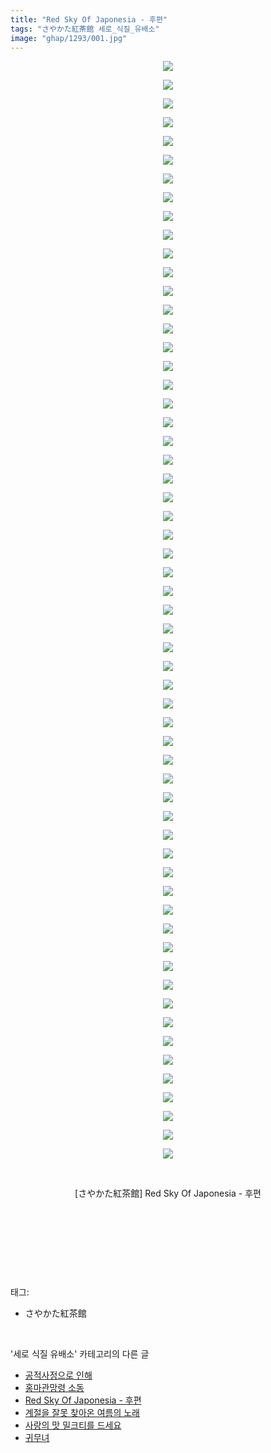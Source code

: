 ```yaml
---
title: "Red Sky Of Japonesia - 후편"
tags: "さやかた紅茶館 세로_식질_유배소"
image: "ghap/1293/001.jpg"
---
```

<div class="article">
<p style="text-align: center; clear: none; float: none;"><img src="{{ site.nasurl }}/ghap/1293/001.jpg"/></p>
<p style="text-align: center; clear: none; float: none;"><img src="{{ site.nasurl }}/ghap/1293/002.jpg"/></p>
<p style="text-align: center; clear: none; float: none;"><img src="{{ site.nasurl }}/ghap/1293/003.jpg"/></p>
<p style="text-align: center; clear: none; float: none;"><img src="{{ site.nasurl }}/ghap/1293/004.jpg"/></p>
<p style="text-align: center; clear: none; float: none;"><img src="{{ site.nasurl }}/ghap/1293/005.jpg"/></p>
<p style="text-align: center; clear: none; float: none;"><img src="{{ site.nasurl }}/ghap/1293/006.jpg"/></p>
<p style="text-align: center; clear: none; float: none;"><img src="{{ site.nasurl }}/ghap/1293/007.jpg"/></p>
<p style="text-align: center; clear: none; float: none;"><img src="{{ site.nasurl }}/ghap/1293/008.jpg"/></p>
<p style="text-align: center; clear: none; float: none;"><img src="{{ site.nasurl }}/ghap/1293/009.jpg"/></p>
<p style="text-align: center; clear: none; float: none;"><img src="{{ site.nasurl }}/ghap/1293/010.jpg"/></p>
<p style="text-align: center; clear: none; float: none;"><img src="{{ site.nasurl }}/ghap/1293/011.jpg"/></p>
<p style="text-align: center; clear: none; float: none;"><img src="{{ site.nasurl }}/ghap/1293/012.jpg"/></p>
<p style="text-align: center; clear: none; float: none;"><img src="{{ site.nasurl }}/ghap/1293/013.jpg"/></p>
<p style="text-align: center; clear: none; float: none;"><img src="{{ site.nasurl }}/ghap/1293/014.jpg"/></p>
<p style="text-align: center; clear: none; float: none;"><img src="{{ site.nasurl }}/ghap/1293/015.jpg"/></p>
<p style="text-align: center; clear: none; float: none;"><img src="{{ site.nasurl }}/ghap/1293/016.jpg"/></p>
<p style="text-align: center; clear: none; float: none;"><img src="{{ site.nasurl }}/ghap/1293/017.jpg"/></p>
<p style="text-align: center; clear: none; float: none;"><img src="{{ site.nasurl }}/ghap/1293/018.jpg"/></p>
<p style="text-align: center; clear: none; float: none;"><img src="{{ site.nasurl }}/ghap/1293/019.jpg"/></p>
<p style="text-align: center; clear: none; float: none;"><img src="{{ site.nasurl }}/ghap/1293/020.jpg"/></p>
<p style="text-align: center; clear: none; float: none;"><img src="{{ site.nasurl }}/ghap/1293/021.jpg"/></p>
<p style="text-align: center; clear: none; float: none;"><img src="{{ site.nasurl }}/ghap/1293/022.jpg"/></p>
<p style="text-align: center; clear: none; float: none;"><img src="{{ site.nasurl }}/ghap/1293/023.jpg"/></p>
<p style="text-align: center; clear: none; float: none;"><img src="{{ site.nasurl }}/ghap/1293/024.jpg"/></p>
<p style="text-align: center; clear: none; float: none;"><img src="{{ site.nasurl }}/ghap/1293/025.jpg"/></p>
<p style="text-align: center; clear: none; float: none;"><img src="{{ site.nasurl }}/ghap/1293/026.jpg"/></p>
<p style="text-align: center; clear: none; float: none;"><img src="{{ site.nasurl }}/ghap/1293/027.jpg"/></p>
<p style="text-align: center; clear: none; float: none;"><img src="{{ site.nasurl }}/ghap/1293/028.jpg"/></p>
<p style="text-align: center; clear: none; float: none;"><img src="{{ site.nasurl }}/ghap/1293/029.jpg"/></p>
<p style="text-align: center; clear: none; float: none;"><img src="{{ site.nasurl }}/ghap/1293/030.jpg"/></p>
<p style="text-align: center; clear: none; float: none;"><img src="{{ site.nasurl }}/ghap/1293/031.jpg"/></p>
<p style="text-align: center; clear: none; float: none;"><img src="{{ site.nasurl }}/ghap/1293/032.jpg"/></p>
<p style="text-align: center; clear: none; float: none;"><img src="{{ site.nasurl }}/ghap/1293/033.jpg"/></p>
<p style="text-align: center; clear: none; float: none;"><img src="{{ site.nasurl }}/ghap/1293/034.jpg"/></p>
<p style="text-align: center; clear: none; float: none;"><img src="{{ site.nasurl }}/ghap/1293/035.jpg"/></p>
<p style="text-align: center; clear: none; float: none;"><img src="{{ site.nasurl }}/ghap/1293/036.jpg"/></p>
<p style="text-align: center; clear: none; float: none;"><img src="{{ site.nasurl }}/ghap/1293/037.jpg"/></p>
<p style="text-align: center; clear: none; float: none;"><img src="{{ site.nasurl }}/ghap/1293/038.jpg"/></p>
<p style="text-align: center; clear: none; float: none;"><img src="{{ site.nasurl }}/ghap/1293/039.jpg"/></p>
<p style="text-align: center; clear: none; float: none;"><img src="{{ site.nasurl }}/ghap/1293/040.jpg"/></p>
<p style="text-align: center; clear: none; float: none;"><img src="{{ site.nasurl }}/ghap/1293/041.jpg"/></p>
<p style="text-align: center; clear: none; float: none;"><img src="{{ site.nasurl }}/ghap/1293/042.jpg"/></p>
<p style="text-align: center; clear: none; float: none;"><img src="{{ site.nasurl }}/ghap/1293/043.jpg"/></p>
<p style="text-align: center; clear: none; float: none;"><img src="{{ site.nasurl }}/ghap/1293/044.jpg"/></p>
<p style="text-align: center; clear: none; float: none;"><img src="{{ site.nasurl }}/ghap/1293/045.jpg"/></p>
<p style="text-align: center; clear: none; float: none;"><img src="{{ site.nasurl }}/ghap/1293/046.jpg"/></p>
<p style="text-align: center; clear: none; float: none;"><img src="{{ site.nasurl }}/ghap/1293/047.jpg"/></p>
<p style="text-align: center; clear: none; float: none;"><img src="{{ site.nasurl }}/ghap/1293/048.jpg"/></p>
<p style="text-align: center; clear: none; float: none;"><img src="{{ site.nasurl }}/ghap/1293/049.jpg"/></p>
<p style="text-align: center; clear: none; float: none;"><img src="{{ site.nasurl }}/ghap/1293/050.jpg"/></p>
<p style="text-align: center; clear: none; float: none;"><img src="{{ site.nasurl }}/ghap/1293/051.jpg"/></p>
<p style="text-align: center; clear: none; float: none;"><img src="{{ site.nasurl }}/ghap/1293/052.jpg"/></p>
<p style="text-align: center; clear: none; float: none;"><img src="{{ site.nasurl }}/ghap/1293/053.jpg"/></p>
<p style="text-align: center; clear: none; float: none;"><img src="{{ site.nasurl }}/ghap/1293/054.jpg"/></p>
<p style="text-align: center; clear: none; float: none;"><img src="{{ site.nasurl }}/ghap/1293/055.jpg"/></p>
<p style="text-align: center; clear: none; float: none;"><img src="{{ site.nasurl }}/ghap/1293/056.jpg"/></p>
<p style="text-align: center; clear: none; float: none;"><img src="{{ site.nasurl }}/ghap/1293/057.jpg"/></p>
<p style="text-align: center; clear: none; float: none;"><img src="{{ site.nasurl }}/ghap/1293/058.jpg"/></p>
<p style="text-align: center; clear: none; float: none;"><img src="{{ site.nasurl }}/ghap/1293/059.jpg"/></p>
<p style="text-align: center; clear: none; float: none;"><br/></p>
<p style="text-align: center; clear: none; float: none;">[さやかた紅茶館] Red Sky Of Japonesia - 후편</p>
<p style="text-align: center; clear: none; float: none;"><br/></p>
<p style="text-align: center; clear: none; float: none;"><br/></p>
<p><br/></p>
</div><br/>
<div class="tagTrail">
<p>태그: </p>
<ul>
<li>さやかた紅茶館</li>
</ul>
</div><br/>
<div class="another">
<p>'세로 식질 유배소' 카테고리의 다른 글</p>
<ul>
<li><a href="/2016-08-06-ghap_1381">공적사정으로 인해</a></li>
<li><a href="/2016-08-04-ghap_1344">홍마관망령 소동</a></li>
<li><a href="/2016-08-01-ghap_1293">Red Sky Of Japonesia - 후편</a></li>
<li><a href="/2016-07-30-ghap_1226">계절을 잘못 찾아온 여름의 노래</a></li>
<li><a href="/2016-07-28-ghap_1184">사랑의 맛 밀크티를 드세요</a></li>
<li><a href="/2016-07-28-ghap_1177">귀무녀</a></li>
</ul>
</div><br/>
<div class="cb_module cb_fluid">
<div class="cb_wrt cb_profile">
</div><!-- commentList close -->
</div><br/>
